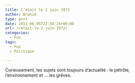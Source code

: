 ```yaml
---
title: C’était le 2 juin 1972
author: Brahim
type: post
date: 2011-06-05T22:50:24+00:00
url: /cetait-le-2-juin-1972/
categories:
  - Fun
tags:
  - Fun
  - Politique

---
```

Curieusement, les sujets sont toujours d&#8217;actualité : le pétrôle, l&#8217;environnement et &#8230; les grêves.

<p style="text-align: center;">
</p>